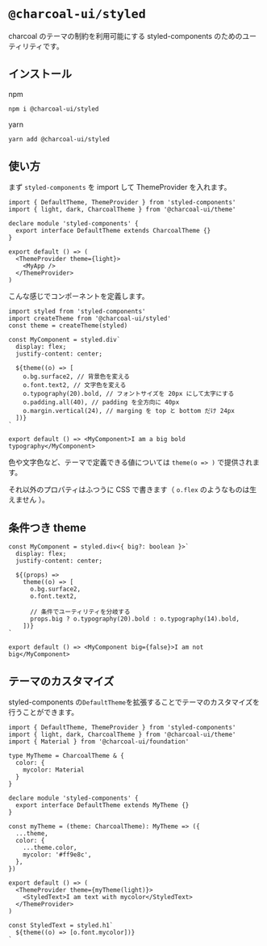 # `@charcoal-ui/styled`

charcoal のテーマの制約を利用可能にする styled-components のためのユーティリティです。

## インストール

npm

```bash
npm i @charcoal-ui/styled
```

yarn

```bash
yarn add @charcoal-ui/styled
```

## 使い方

まず `styled-components` を import して ThemeProvider を入れます。

```tsx
import { DefaultTheme, ThemeProvider } from 'styled-components'
import { light, dark, CharcoalTheme } from '@charcoal-ui/theme'

declare module 'styled-components' {
  export interface DefaultTheme extends CharcoalTheme {}
}

export default () => (
  <ThemeProvider theme={light}>
    <MyApp />
  </ThemeProvider>
)
```

こんな感じでコンポーネントを定義します。

```tsx
import styled from 'styled-components'
import createTheme from '@charcoal-ui/styled'
const theme = createTheme(styled)

const MyComponent = styled.div`
  display: flex;
  justify-content: center;

  ${theme((o) => [
    o.bg.surface2, // 背景色を変える
    o.font.text2, // 文字色を変える
    o.typography(20).bold, // フォントサイズを 20px にして太字にする
    o.padding.all(40), // padding を全方向に 40px
    o.margin.vertical(24), // marging を top と bottom だけ 24px
  ])}
`

export default () => <MyComponent>I am a big bold typography</MyComponent>
```

色や文字色など、テーマで定義できる値については `theme(o => )` で提供されます。

それ以外のプロパティはふつうに CSS で書きます（ `o.flex` のようなものは生えません ）。

## 条件つき theme

```tsx
const MyComponent = styled.div<{ big?: boolean }>`
  display: flex;
  justify-content: center;

  ${(props) =>
    theme((o) => [
      o.bg.surface2,
      o.font.text2,

      // 条件でユーティリティを分岐する
      props.big ? o.typography(20).bold : o.typography(14).bold,
    ])}
`

export default () => <MyComponent big={false}>I am not big</MyComponent>
```

## テーマのカスタマイズ

styled-components の`DefaultTheme`を拡張することでテーマのカスタマイズを行うことができます。

```tsx
import { DefaultTheme, ThemeProvider } from 'styled-components'
import { light, dark, CharcoalTheme } from '@charcoal-ui/theme'
import { Material } from '@charcoal-ui/foundation'

type MyTheme = CharcoalTheme & {
  color: {
    mycolor: Material
  }
}

declare module 'styled-components' {
  export interface DefaultTheme extends MyTheme {}
}

const myTheme = (theme: CharcoalTheme): MyTheme => ({
  ...theme,
  color: {
    ...theme.color,
    mycolor: '#ff9e8c',
  },
})

export default () => (
  <ThemeProvider theme={myTheme(light)}>
    <StyledText>I am text with mycolor</StyledText>
  </ThemeProvider>
)

const StyledText = styled.h1`
  ${theme((o) => [o.font.mycolor])}
`
```
